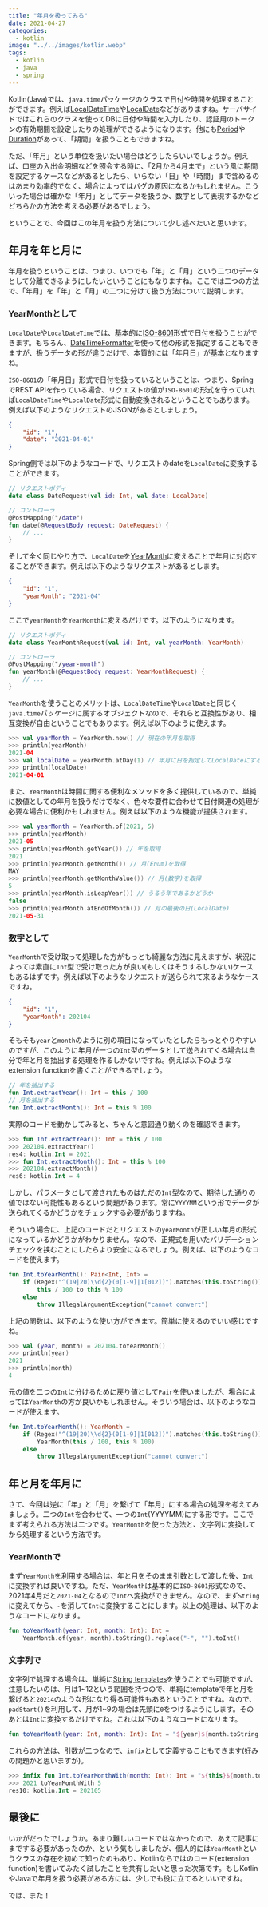 ```yaml
---
title: "年月を扱ってみる"
date: 2021-04-27
categories: 
  - kotlin
image: "../../images/kotlin.webp"
tags:
  - kotlin
  - java
  - spring
---
```


Kotlin(Java)では、`java.time`パッケージのクラスで日付や時間を処理することができます。例えば[LocalDateTime](https://docs.oracle.com/en/java/javase/11/docs/api/java.base/java/time/LocalDateTime.html)や[LocalDate](https://docs.oracle.com/en/java/javase/11/docs/api/java.base/java/time/LocalDate.html)などがありますね。サーバサイドではこれらのクラスを使ってDBに日付や時間を入力したり、認証用のトークンの有効期間を設定したりの処理ができるようになります。他にも[Period](https://docs.oracle.com/javase/8/docs/api/java/time/Period.html)や[Duration](https://docs.oracle.com/javase/8/docs/api/java/time/Duration.html)があって、「期間」を扱うこともできますね。

ただ、「年月」という単位を扱いたい場合はどうしたらいいでしょうか。例えば、口座の入出金明細などを照会する時に、「2月から4月まで」という風に期間を設定するケースなどがあるとしたら、いらない「日」や「時間」まで含めるのはあまり効率的でなく、場合によってはバグの原因になるかもしれません。こういった場合は確かな「年月」としてデータを扱うか、数字として表現するかなどどちらかの方法を考える必要があるでしょう。

ということで、今回はこの年月を扱う方法について少し述べたいと思います。

## 年月を年と月に

年月を扱うということは、つまり、いつでも「年」と「月」という二つのデータとして分離できるようにしたいということにもなりますね。ここでは二つの方法で、「年月」を「年」と「月」の二つに分けて扱う方法について説明します。

### YearMonthとして

`LocalDate`や`LocalDateTime`では、基本的に[ISO-8601](https://www.iso.org/iso-8601-date-and-time-format.html)形式で日付を扱うことができます。もちろん、[DateTimeFormatter](https://docs.oracle.com/en/java/javase/11/docs/api/java.base/java/time/format/DateTimeFormatter.html)を使って他の形式を指定することもできますが、扱うデータの形が違うだけで、本質的には「年月日」が基本となりますね。

`ISO-8601`の「年月日」形式で日付を扱っているということは、つまり、SpringでREST APIを作っている場合、リクエストの値が`ISO-8601`の形式を守っていれば`LocalDateTime`や`LocalDate`形式に自動変換されるということでもあります。例えば以下のようなリクエストのJSONがあるとしましょう。

```json
{
    "id": "1",
    "date": "2021-04-01"
}
```

Spring側では以下のようなコードで、リクエストのdateを`LocalDate`に変換することができます。

```kotlin
// リクエストボディ
data class DateRequest(val id: Int, val date: LocalDate)

// コントローラ
@PostMapping("/date")
fun date(@RequestBody request: DateRequest) {
    // ...
}
```

そして全く同じやり方で、`LocalDate`を[YearMonth](https://docs.oracle.com/javase/jp/8/docs/api/java/time/YearMonth.html)に変えることで年月に対応することができます。例えば以下のようなリクエストがあるとします。

```json
{
    "id": "1",
    "yearMonth": "2021-04"
}
```

ここで`yearMonth`を`YearMonth`に変えるだけです。以下のようになります。

```kotlin
// リクエストボディ
data class YearMonthRequest(val id: Int, val yearMonth: YearMonth)

// コントローラ
@PostMapping("/year-month")
fun yearMonth(@RequestBody request: YearMonthRequest) {
    // ...
}
```

`YearMonth`を使うことのメリットは、`LocalDateTime`や`LocalDate`と同じく`java.time`パッケージに属するオブジェクトなので、それらと互換性があり、相互変換が自由ということでもあります。例えば以下のように使えます。

```kotlin
>>> val yearMonth = YearMonth.now() // 現在の年月を取得
>>> println(yearMonth)
2021-04
>>> val localDate = yearMonth.atDay(1) // 年月に日を指定してLocalDateにする
>>> println(localDate)
2021-04-01
```

また、`YearMonth`は時間に関する便利なメソッドを多く提供しているので、単純に数値としての年月を扱うだけでなく、色々な要件に合わせて日付関連の処理が必要な場合に便利かもしれません。例えば以下のような機能が提供されます。

```kotlin
>>> val yearMonth = YearMonth.of(2021, 5)
>>> println(yearMonth)
2021-05
>>> println(yearMonth.getYear()) // 年を取得
2021
>>> println(yearMonth.getMonth()) // 月(Enum)を取得
MAY
>>> println(yearMonth.getMonthValue()) // 月(数字)を取得
5
>>> println(yearMonth.isLeapYear()) // うるう年であるかどうか
false
>>> println(yearMonth.atEndOfMonth()) // 月の最後の日(LocalDate)
2021-05-31
```

### 数字として

`YearMonth`で受け取って処理した方がもっとも綺麗な方法に見えますが、状況によっては素直に`Int`型で受け取った方が良い(もしくはそうするしかない)ケースもあるはずです。例えば以下のようなリクエストが送らられて来るようなケースですね。

```json
{
    "id": "1",
    "yearMonth": 202104
}
```

そもそも`year`と`month`のように別の項目になっていたとしたらもっとやりやすいのですが、このように年月が一つの`Int`型のデータとして送られてくる場合は自分で年と月を抽出する処理を作るしかないですね。例えば以下のようなextension functionを書くことができるでしょう。

```kotlin
// 年を抽出する
fun Int.extractYear(): Int = this / 100
// 月を抽出する
fun Int.extractMonth(): Int = this % 100
```

実際のコードを動かしてみると、ちゃんと意図通り動くのを確認できます。

```kotlin
>>> fun Int.extractYear(): Int = this / 100
>>> 202104.extractYear()
res4: kotlin.Int = 2021
>>> fun Int.extractMonth(): Int = this % 100
>>> 202104.extractMonth()
res6: kotlin.Int = 4
```

しかし、パラメータとして渡されたものはただの`Int`型なので、期待した通りの値ではない可能性もあるという問題があります。常に`YYYYMM`という形でデータが送られてくるかどうかをチェックする必要がありますね。

そういう場合に、上記のコードだとリクエストの`yearMonth`が正しい年月の形式になっているかどうかがわかりません。なので、正規式を用いたバリデーションチェックを挟むことにしたらより安全になるでしょう。例えば、以下のようなコードを使えます。

```kotlin
fun Int.toYearMonth(): Pair<Int, Int> =
    if (Regex("^(19|20)\\d{2}(0[1-9]|1[012])").matches(this.toString()))
        this / 100 to this % 100
    else
        throw IllegalArgumentException("cannot convert")
```

上記の関数は、以下のような使い方ができます。簡単に使えるのでいい感じですね。

```kotlin
>>> val (year, month) = 202104.toYearMonth()
>>> println(year)
2021
>>> println(month)
4
```

元の値を二つの`Int`に分けるために戻り値として`Pair`を使いましたが、場合によっては`YearMonth`の方が良いかもしれません。そういう場合は、以下のようなコードが使えます。

```kotlin
fun Int.toYearMonth(): YearMonth =
    if (Regex("^(19|20)\\d{2}(0[1-9]|1[012])").matches(this.toString()))
        YearMonth(this / 100, this % 100)
    else
        throw IllegalArgumentException("cannot convert")
```

## 年と月を年月に

さて、今回は逆に「年」と「月」を繋げて「年月」にする場合の処理を考えてみましょう。二つの`Int`を合わせて、一つの`Int`(YYYYMM)にする形です。ここでまず考えられる方法は二つです。`YearMonth`を使った方法と、文字列に変換してから処理するという方法です。

### YearMonthで

まず`YearMonth`を利用する場合は、年と月をそのまま引数として渡した後、`Int`に変換すれば良いですね。ただ、`YearMonth`は基本的に`ISO-8601`形式なので、2021年4月だと`2021-04`となるので`Int`へ変換ができません。なので、まず`String`に変えてから、`-`を消して`Int`に変換することにします。以上の処理は、以下のようなコードになります。

```kotlin
fun toYearMonth(year: Int, month: Int): Int = 
    YearMonth.of(year, month).toString().replace("-", "").toInt()
```

### 文字列で

文字列で処理する場合は、単純に[String templates](https://kotlinlang.org/docs/basic-types.html#string-templates)を使うことでも可能ですが、注意したいのは、月は1~12という範囲を持つので、単純にtemplateで年と月を繋げると`20214`のような形になり得る可能性もあるということですね。なので、`padStart()`を利用して、月が1~9の場合は先頭に`0`をつけるようにします。そのあとは`Int`に変換するだけですね。これは以下のようなコードになリます。

```kotlin
fun toYearMonth(year: Int, month: Int): Int = "${year}${month.toString().padStart(2, '0')}".toInt()
```

これらの方法は、引数が二つなので、`infix`として定義することもできます(好みの問題かと思いますが)。

```kotlin
>>> infix fun Int.toYearMonthWith(month: Int): Int = "${this}${month.toString().padStart(2, '0')}".toInt()
>>> 2021 toYearMonthWith 5
res10: kotlin.Int = 202105
```

## 最後に

いかがだったでしょうか。あまり難しいコードではなかったので、あえて記事にまでする必要があったのか、という気もしましたが、個人的には`YearMonth`というクラスの存在を初めて知ったのもあり、Kotlinならではのコード(extension function)を書いてみたく試したことを共有したいと思った次第です。もしKotlinやJavaで年月を扱う必要がある方には、少しでも役に立てるといいですね。

では、また！
